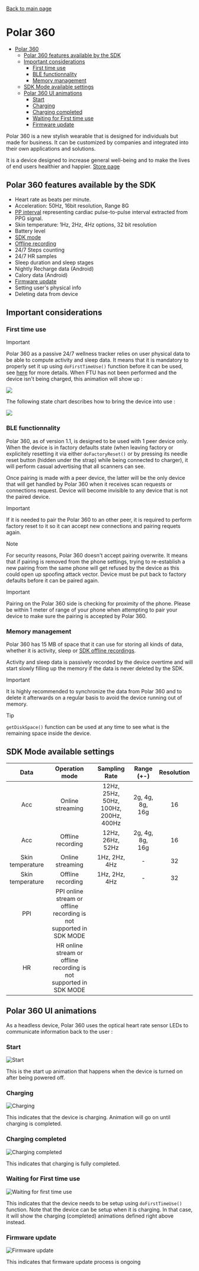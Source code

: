 [Back to main page](../../README.md)

# Polar 360

- [Polar 360](#polar-360)
  - [Polar 360 features available by the SDK](#polar-360-features-available-by-the-sdk)
  - [Important considerations](#important-considerations)
    - [First time use](#first-time-use)
    - [BLE functionnality](#ble-functionnality)
    - [Memory management](#memory-management)
  - [SDK Mode available settings](#sdk-mode-available-settings)
  - [Polar 360 UI animations](#polar-360-ui-animations)
    - [Start](#start)
    - [Charging](#charging)
    - [Charging completed](#charging-completed)
    - [Waiting for First time use](#waiting-for-first-time-use)
    - [Firmware update](#firmware-update)

Polar 360 is a new stylish wearable that is designed for individuals but made for business.  It can be customized by companies and integrated into their own applications and solutions.

It is a device designed to increase general well-being and to make the lives of end users healthier and happier. 
[Store page](https://www.polar.com/en/business/polar-360)

## Polar 360 features available by the SDK

* Heart rate as beats per minute.
* Acceleration: 50Hz, 16bit resolution, Range 8G
* [PP interval](./../PPIData.md)  representing cardiac pulse-to-pulse interval extracted from PPG signal.
* Skin temperature: 1Hz, 2Hz, 4Hz options, 32 bit resolution
* Battery level
* [SDK mode](../SdkModeExplained.md)
* [Offline recording](../SdkOfflineRecordingExplained.md)
* 24/7 Steps counting
* 24/7 HR samples
* Sleep duration and sleep stages
* Nightly Recharge data (Android)
* Calory data (Android)
* [Firmware update](../FirmwareUpdate.md)
* Setting user's physical info
* Deleting data from device

## Important considerations

### First time use

>[!IMPORTANT]
>Polar 360 as a passive 24/7 wellness tracker relies on user physical data to be able to compute activity and sleep data. It means that it is mandatory to properly set it up using `doFirstTimeUse()` function before it can be used, see [here](./../FirstTimeUse.md) for more details.
When FTU has not been performed and the device isn't being charged, this animation will show up : 

![](./../images/Polar360/Search.gif) 

The following state chart describes how to bring the device into use : 

![](./../images/Polar360/FTU.svg)

### BLE functionnality

Polar 360, as of version 1.1, is designed to be used with 1 peer device only. When the device is in factory defaults state (when leaving factory or explicitely resetting it via either `doFactoryReset()` or by pressing its needle reset button (hidden under the strap) while being connected to charger), it will perform casual advertising that all scanners can see. 

Once pairing is made with a peer device, the latter will be the only device that will get handled by Polar 360 when it receives scan requests or connections request. Device will become invisible to any device that is not the paired device.

>[!IMPORTANT]
>
>If it is needed to pair the Polar 360 to an other peer, it is required to perform factory reset to it so it can accept new connections and pairing requets again.

>[!NOTE]
>
>For security reasons, Polar 360 doesn't accept pairing overwrite. It means that if pairing is removed from the phone settings, trying to re-establish a new pairing from the same phone will get refused by the device as this could open up spoofing attack vector. Device must be put back to factory defaults before it can be paired again.

>[!IMPORTANT]
>
>Pairing on the Polar 360 side is checking for proximity of the phone. Please be within 1 meter of range of your phone when attempting to pair your device to make sure the pairing is accepted by Polar 360.

### Memory management

Polar 360 has 15 MB of space that it can use for storing all kinds of data, whether it is activity, sleep or [SDK offline recordings](./../SdkOfflineRecordingExplained.md). 

Activity and sleep data is passively recorded by the device overtime and will start slowly filling up the memory if the data is never deleted by the SDK.

> [!IMPORTANT]
> It is highly recommended to synchronize the data from Polar 360 and to delete it afterwards on a regular basis to avoid the device running out of memory.

> [!TIP]
> `getDiskSpace()` function can be used at any time to see what is the remaining space inside the device. 

## SDK Mode available settings

| Data             |Operation mode     | Sampling Rate                         | Range (+-)                                           | Resolution |
|:----------------:|:-----------------:|:-------------------------------------:|:----------------------------------------------------:|:----------:|
| Acc              | Online streaming  | 12Hz, 25Hz, 50Hz, 100Hz, 200Hz, 400Hz | 2g, 4g, 8g, 16g                                      |16          |
| Acc              | Offline recording | 12Hz, 26Hz, 52Hz                      | 2g, 4g, 8g, 16g                                      |16          |
| Skin temperature | Online streaming  | 1Hz, 2Hz, 4Hz                         | -                                                    |32          |
| Skin temperature | Offline recording | 1Hz, 2Hz, 4Hz                         | -                                                    |32          |
| PPI              | PPI online stream or offline recording is not supported in SDK MODE             |
| HR               | HR online stream or offline recording is not supported in SDK MODE              |

## Polar 360 UI animations 

As a headless device, Polar 360 uses the optical heart rate sensor LEDs to communicate information back to the user : 

### Start
![Start](./../images/Polar360/Start.gif#center)

This is the start up animation that happens when the device is turned on after being powered off.

### Charging
![Charging](./../images/Polar360/Charge.gif)

This indicates that the device is charging. Animation will go on until charging is completed.

### Charging completed

![Charging completed](./../images/Polar360/Charging-completed.png)

This indicates that charging is fully completed.

### Waiting for First time use
![Waiting for first time use](./../images/Polar360/Search.gif)

This indicates that the device needs to be setup using `doFirstTimeUse()` function. Note that the device can be setup when it is charging. In that case, it will show the charging (completed) animations defined right above instead.

### Firmware update
![Firmware update](./../images/Polar360/FWU.gif)

This indicates that firmware update process is ongoing


